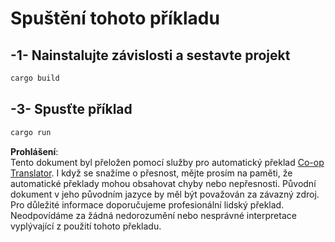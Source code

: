 <!--
CO_OP_TRANSLATOR_METADATA:
{
  "original_hash": "154876082e29d53dc2a2615a65627464",
  "translation_date": "2025-08-18T19:02:53+00:00",
  "source_file": "03-GettingStarted/01-first-server/solution/rust/README.md",
  "language_code": "cs"
}
-->
# Spuštění tohoto příkladu

## -1- Nainstalujte závislosti a sestavte projekt

```bash
cargo build
```

## -3- Spusťte příklad

```bash
cargo run
```

**Prohlášení**:  
Tento dokument byl přeložen pomocí služby pro automatický překlad [Co-op Translator](https://github.com/Azure/co-op-translator). I když se snažíme o přesnost, mějte prosím na paměti, že automatické překlady mohou obsahovat chyby nebo nepřesnosti. Původní dokument v jeho původním jazyce by měl být považován za závazný zdroj. Pro důležité informace doporučujeme profesionální lidský překlad. Neodpovídáme za žádná nedorozumění nebo nesprávné interpretace vyplývající z použití tohoto překladu.